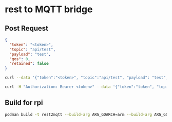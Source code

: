 # rest to MQTT bridge

## Post Request

```json
{
  "token": "<token>",
  "topic": "api/test",
  "payload": "test",
  "qos": 0,
  "retained": false
}
```

```bash
curl --data '{"token":"<token>", "topic":"api/test", "payload": "test","qos":0, "retained":false }' localhost:8080/v1/mqtt

curl -H "Authorization: Bearer <token>" --data '{"token":"token", "topic":"api/test", "payload": "test","qos":0, "retained":false }' localhost:8080/v1/mqtt
```

## Build for rpi

```bash
podman build -t rest2mqtt --build-arg ARG_GOARCH=arm --build-arg ARG_GOARM=7 .
```